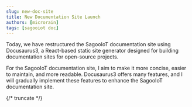 ```yaml
---
slug: new-doc-site
title: New Documentation Site Launch
authors: [microrain]
tags: [sagooiot doc]
---
```


Today, we have restructured the SagooIoT documentation site using Docusaurus3, a React-based static site generator designed for building documentation sites for open-source projects.

For the SagooIoT documentation site, I aim to make it more concise, easier to maintain, and more readable. Docusaurus3 offers many features, and I will gradually implement these features to enhance the SagooIoT documentation site.

{/* truncate */}
